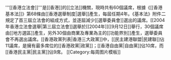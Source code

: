 '''[[香港立法會]]'''是[[香港]]的[[立法]]機關，現時共有60個議席，根據《[[香港基本法]]》第68條由[[香港選舉制度|選舉]]產生，每屆任期4年。《基本法》附件二規定了首三屆立法會的組成方式，並逐屆減少[[選舉委員會]]選出的議席。[[2004年香港立法會選舉|第三屆立法會]]選舉於[[2004年]][[9月12日]]舉行，30個議席由[[地方選區]]產生，另外30個由商業及專業為主的[[功能界別]]產生，選舉委員會不再選出議席。[[香港政黨列表|香港三大政黨]]中，[[民主建港聯盟|民建聯]]佔11議席，是擁有最多席位的[[香港政黨|政黨]]；[[香港自由黨|自由黨]]佔10席，而[[香港民主黨|民主黨]]佔9席。
<noinclude>[[Category:每周图片模板]]</noinclude>